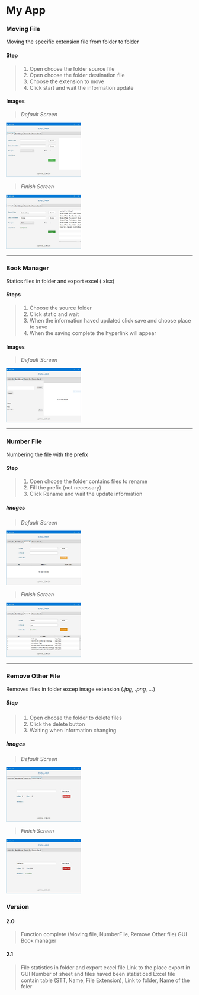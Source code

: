 # My App
### Moving File 

Moving the specific extension file from folder to folder

#### Step
>1. Open choose the folder source file
>2. Open choose the folder destination file
>3. Choose the extension to move
>4. Click start and wait the information update

#### Images
>*Default Screen*

<img src="image/MovingFile.JPG" width="40%" height="30%"/>     

>*Finish Screen*

<img src="image/MovingFile_2.JPG" width="40%" height="30%"/>     

---
### Book Manager
Statics files in folder and export excel (.xlsx) 

#### Steps
>1. Choose the source folder
>2. Click static and wait
>3. When the information haved updated click save and choose place to save
>4. When the saving complete the hyperlink will appear

#### Images

>*Default Screen*

<img src="image/BookManager.JPG" width="40%" height="30%"/>    

---
### Number File

Numbering the file with the prefix 

#### Step
>1. Open choose the folder contains files to rename
>2. Fill the prefix (not necessary)
>3. Click Rename and wait the update information

##### Images
>*Default Screen*

<img src="image/NumberFile.JPG" width="40%" height="30%"/>     

>*Finish Screen*

<img src="image/NumberFile_2.JPG" width="40%" height="30%"/>     

---

### Remove Other File

Removes files in folder excep image extension (*.jpg, .png, ...*)

##### Step 

>1. Open choose the folder to delete files
>2. Click the delete button
>3. Waiting when information changing
>

##### Images

>*Default Screen*

<img src="image/RemoveOtherFile.JPG" width="40%" height="30%"/>     

>*Finish Screen*

<img src="image/RemoveOtherFile_2.JPG" width="40%" height="30%"/>    

### Version
#### 2.0
>Function complete (Moving file, NumberFile, Remove Other file)
>GUI Book manager

#### 2.1
>File statistics in folder and export excel file
>Link to the place export in GUI
>Number of sheet and files haved been statisticed
>Excel file contain table (STT, Name, File Extension), Link to folder, Name of the foler
>